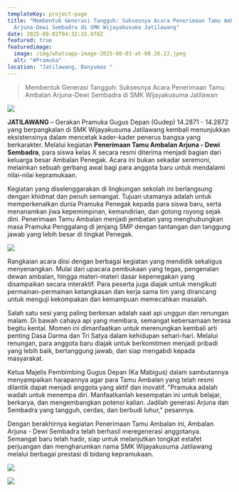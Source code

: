```yaml
---
templateKey: project-page
title: "Membentuk Generasi Tangguh: Suksesnya Acara Penerimaan Tamu Ambalan
  Arjuna-Dewi Sembadra di SMK Wijayakusuma Jatilawang"
date: 2025-08-02T04:32:33.978Z
featured: true
featuredimage:
  image: /img/whatsapp-image-2025-08-03-at-08.26.22.jpeg
  alt: "#Pramuka"
location: "Jatilawang, Banyumas "
---
```

> Membentuk Generasi Tangguh: Suksesnya Acara Penerimaan Tamu Ambalan Arjuna-Dewi Sembadra di SMK Wijayakusuma Jatilawan

![](/img/whatsapp-image-2025-08-02-at-21.36.23.jpeg)

**JATILAWANG** – Gerakan Pramuka Gugus Depan (Gudep) 14.2871 - 14.2872 yang berpangkalan di SMK Wijayakusuma Jatilawang kembali menunjukkan eksistensinya dalam mencetak kader-kader penerus bangsa yang berkarakter. Melalui kegiatan **Penerimaan Tamu Ambalan Arjuna - Dewi Sembadra**, para siswa kelas X secara resmi diterima menjadi bagian dari keluarga besar Ambalan Penegak. Acara ini bukan sekadar seremoni, melainkan sebuah gerbang awal bagi para anggota baru untuk mendalami nilai-nilai kepramukaan.

Kegiatan yang diselenggarakan di lingkungan sekolah ini berlangsung dengan khidmat dan penuh semangat. Tujuan utamanya adalah untuk memperkenalkan dunia Pramuka Penegak kepada para siswa baru, serta menanamkan jiwa kepemimpinan, kemandirian, dan gotong royong sejak dini. Penerimaan Tamu Ambalan menjadi jembatan yang menghubungkan masa Pramuka Penggalang di jenjang SMP dengan tantangan dan tanggung jawab yang lebih besar di tingkat Penegak.

![](/img/whatsapp-image-2025-08-26-at-11.53.47.jpeg)

Rangkaian acara diisi dengan berbagai kegiatan yang mendidik sekaligus menyenangkan. Mulai dari upacara pembukaan yang tegas, pengenalan dewan ambalan, hingga materi-materi dasar kepenegakan yang disampaikan secara interaktif. Para peserta juga diajak untuk mengikuti permainan-permainan ketangkasan dan kerja sama tim yang dirancang untuk menguji kekompakan dan kemampuan memecahkan masalah.

Salah satu sesi yang paling berkesan adalah saat api unggun dan renungan malam. Di bawah cahaya api yang membara, semangat kebersamaan terasa begitu kental. Momen ini dimanfaatkan untuk merenungkan kembali arti penting Dasa Darma dan Tri Satya dalam kehidupan sehari-hari. Melalui renungan, para anggota baru diajak untuk berkomitmen menjadi pribadi yang lebih baik, bertanggung jawab, dan siap mengabdi kepada masyarakat.

Ketua Majelis Pembimbing Gugus Depan (Ka Mabigus) dalam sambutannya menyampaikan harapannya agar para Tamu Ambalan yang telah resmi dilantik dapat menjadi anggota yang aktif dan inovatif. "Pramuka adalah wadah untuk menempa diri. Manfaatkanlah kesempatan ini untuk belajar, berkarya, dan mengembangkan potensi kalian. Jadilah generasi Arjuna dan Sembadra yang tangguh, cerdas, dan berbudi luhur," pesannya.

Dengan berakhirnya kegiatan Penerimaan Tamu Ambalan ini, Ambalan Arjuna - Dewi Sembadra telah berhasil meregenerasi anggotanya. Semangat baru telah hadir, siap untuk melanjutkan tongkat estafet perjuangan dan mengharumkan nama SMK Wijayakusuma Jatilawang melalui berbagai prestasi di bidang kepramukaan.

![](/img/ptpba25-176-.jpg)

![](/img/ptpba25-129-.jpg)